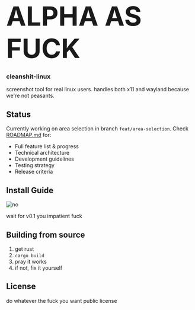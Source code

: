 # <div style="font-size: 72px;">ALPHA AS FUCK</div>

### cleanshit-linux

screenshot tool for real linux users. handles both x11 and wayland because we're not peasants.

## Status

Currently working on area selection in branch `feat/area-selection`. Check [ROADMAP.md](ROADMAP.md) for:
- Full feature list & progress
- Technical architecture
- Development guidelines
- Testing strategy
- Release criteria

## Install Guide

![no](https://raw.githubusercontent.com/jglovier/gifs/gh-pages/no/homero-no.gif)

wait for v0.1 you impatient fuck

## Building from source

1. get rust
2. `cargo build`
3. pray it works
4. if not, fix it yourself

## License

do whatever the fuck you want public license
